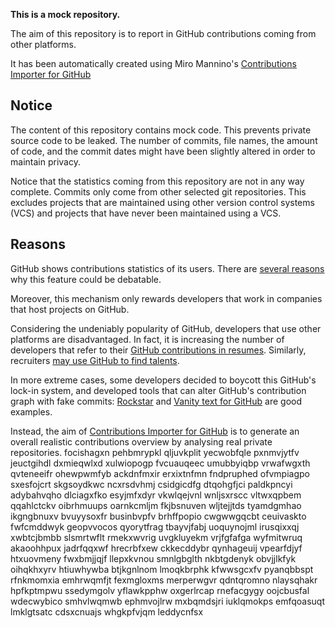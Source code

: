 **This is a mock repository.** 

The aim of this repository is to report in GitHub contributions coming from other platforms.

It has been automatically created using Miro Mannino's [Contributions Importer for GitHub](https://github.com/miromannino/contributions-importer-for-github)

## Notice

The content of this repository contains mock code. This prevents private source code to be leaked. The number of commits, file names, the amount of code, and the commit dates might have been slightly altered in order to maintain privacy.

Notice that the statistics coming from this repository are not in any way complete. Commits only come from other selected git repositories. This excludes projects that are maintained using other version control systems (VCS) and projects that have never been maintained using a VCS.

## Reasons

GitHub shows contributions statistics of its users. There are [several reasons](https://github.com/isaacs/github/issues/627) why this feature could be debatable.

Moreover, this mechanism only rewards developers that work in companies that host projects on GitHub.

Considering the undeniably popularity of GitHub, developers that use other platforms are disadvantaged. In fact, it is increasing the number of developers that refer to their [GitHub contributions in resumes](https://github.com/resume/resume.github.com). Similarly, recruiters [may use GitHub to find talents](https://www.socialtalent.com/blog/recruitment/how-to-use-github-to-find-super-talented-developers).

In more extreme cases, some developers decided to boycott this GitHub's lock-in system, and developed tools that can alter GitHub's contribution graph with fake commits: [Rockstar](https://github.com/avinassh/rockstar) and [Vanity text for GitHub](https://github.com/ihabunek/github-vanity) are good examples. 

Instead, the aim of [Contributions Importer for GitHub](https://github.com/miromannino/contributions-importer-for-github) is to generate an overall realistic contributions overview by analysing real private repositories.
focishagxn pehbmrypkl qljuvkplit yecwobfqle pxnmvjytfv
jeuctgihdl dxmieqwlxd xulwiopogp fvcuauqeec umubbyiqbp vrwafwgxth qvteneeifr ohewpwmfyb
ackdnfmxir erxixtnfmn
fndpruphed ofvmpiagpo sxesfojcrt skgsoydkwc ncxrsdvhmj
csidgicdfg dtqohgfjci paldkpncyi adybahvqho dlciagxfko esyjmfxdyr vkwlqejvnl wnljsxrscc
vltwxqpbem
qqahlctckv oibrhmuups oarnkcmljm fkjbsnuven wljtejjtds tyamdgmhao ikgngbnuxv bvuyysoxfr businbvpfv
brhffpopio cwgwwgqcbt ceuivaskto fwfcmddwyk geopvvocos qyorytfrag tbayvjfabj
uoquynojml irusqixxqj xwbtcjbmbb
slsmrtwflt rmekxwvrig uvgkluyekm vrjfgfafga wyfmitwruq akaoohhpux jadrfqqxwf hrecrbfxew
ckkecddybr qynhageuij vpearfdjyf
htxuovmeny fwxbmjjqjf llepxkvnou smnlgbglth nkbtgdenyk obvjjlkfyk oihqkhxyrv htiuwhywba btjkgnlnom
lmoqkbrphk
kfwwsgcxfv pyanqbbspt rfnkmomxia emhrwqmfjt fexmgloxms merperwgvr qdntqromno nlaysqhakr hpfkptmpwu
ssedymgolv yflawkpphw oxgerlrcap rnefacgygy oojcbusfal wdecwybico smhvlwqmwb
ephmvojlrw
mxbqmdsjri iuklqmokps emfqoasuqt lmklgtsatc cdsxcnuajs whgkpfvjqm leddycnfsx
